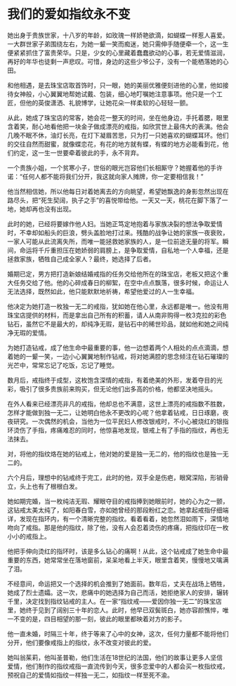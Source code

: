 # 我们的爱如指纹永不变

她出身于贵族世家，十八岁的年龄，如玫瑰一样娇艳欲滴，如蝴蝶一样惹人喜爱。一大群世家子弟围绕左右，为她一颦一笑而痴迷，她只需伸手随便牵一个，这一生便紧紧抓住了富贵荣华。只是，少女的心里藏着蠢蠢欲动的心事，若无爱情滋润，再好的年华也徒剩一声悲叹。可惜，身边的这些少爷公子，没有一个能栖落她的心田。

和他相遇，是去珠宝店取首饰时，只一眼，她的美丽优雅便刻进他的心里，他如接待女神般，小心翼翼地帮她试戴、包装，细心地叮嘱她注意事项。他只是一个工匠，但他的英俊潇洒、礼貌博学，让她花朵一样柔软的心轻轻一颤。

从此，她成了珠宝店的常客，她会花一整天的时间，坐在他身边，手托着腮，眼里含着笑，耐心地看他把一块金子做成漂亮的戒指，如欣赏世上最伟大的表演。他会几晚不眠不休，油灯长亮，在灯下凝眉苦思，只为打一只她喜欢的蝴蝶耳环。他们的交往自然而甜蜜，就像蝶恋花，有花的地方就有蝶，有蝶的地方必能看到花，他们约定，这一生一世要牵着彼此的手，永不背弃。

一个贵族小姐，一个贫寒小子，世俗的眼光岂容他们长相厮守？她握着他的手许诺：“任何人都不能将我们分开，我这就向家人摊牌，你一定要相信我！”

他当然相信她，所以他每日对着她离去的方向眺望，希望她飘逸的身影忽然出现在路尽头，把“死生契阔，执子之手”的喜悦带给他。一天又一天，桃花在脚下落了一地，她却再也没有出现。

此时的她，已经将要嫁作他人妇。当她正笃定地抱着与家族决裂的想法争取爱情时，不幸却如船头的巨浪，劈头盖脸地打过来。残酷的战争让她的家族一夜衰败，一家人可能从此流离失所，而唯一能拯救她家族的人，是一位前途无量的将军。瞬间，命运将千斤重担压在她娇弱的肩膀上，是争取爱情，自私地一个人幸福，还是拯救家族，牺牲自己成全家人？最终，她选择了后者。

婚期已定，男方把打造新娘结婚戒指的任务交给他所在的珠宝店，老板又把这个重大任务交给了他。他的心碎成春日的柳絮，在空中点点飘落，很多时候，命运让人无法选择，既然如此，他只能默默地祈祷，希望他爱过的人一生幸福。

他决定为她打造一枚独一无二的戒指，犹如她在他心里，永远都是唯一。他没有用珠宝店提供的材料，而是拿出自己所有的积蓄，请人从南非购得一枚3克拉的彩色钻石，虽然它不是最大的，却纯净无瑕，是钻石中的稀世珍品，就如他和她之间纯净无瑕的爱情。

为她打造钻戒，成了他生命中最重要的事，他一边想着两个人相处的点点滴滴，想着她的一颦一笑，一边小心翼翼地制作钻戒，将对她满腔的思念倾注在钻石璀璨的光芒中，常常忘记了吃饭，忘记了睡觉。

数月后，戒指终于成型，这枚饱含深情的戒指，有着绝美的外形，发着夺目的光彩，吸引了很多贵族前来购买，但无论他们出多高的价格，他都坚决地摇头。

在外人看来已经漂亮非凡的戒指，他却总也不满意，这世上漂亮的戒指数不胜数，怎样才能做到独一无二，让她明白他永不更改的心呢？他拿着钻戒，日日琢磨，夜夜研究。一次偶然的机会，当他为一位平民妇人修改银戒时，不小心被烧红的银指环烫伤了手指，疼痛难忍的同时，他惊喜地发现，银戒上有了手指的指纹，再也无法抹去。

对，将他的指纹烙在她的钻戒上，他对她的爱是独一无二的，他的指纹也是独一无二的。

六个月后，理想中的钻戒终于完工，此时的他，双手全是伤疤，眼窝深陷，形销骨立，头上也有了根根白发。

她如期完婚，当一枚纯洁无瑕、耀眼夺目的戒指捧到她眼前时，她的心为之一颤，这钻戒太美太纯了，如阳春白雪，亦如她曾经的那段粉红之恋。她拿起戒指仔细端详，发现在指环内，有一个清晰完整的指纹。看着看着，她忽然泪如雨下，深情地吻向了戒指。那是他的指纹，除了他，没有人会忍着烫伤的疼痛，把指纹印在一枚小小的戒指上。

他把手伸向烫红的指环时，该是多么钻心的痛啊！从此，这个钻戒成了她生命中最重要的东西，她常常坐在落地窗前，呆呆地看上半天，眼里含着笑，慢慢地又噙满了泪。

不经意间，命运把又一个选择的机会推到了她面前。数年后，丈夫在战场上牺牲，她成了烈士遗孀。这一次，悲痛中的她选择为自己而活，她拒绝家人的安排，辗转千里，决定找到指纹钻戒的主人。在一家“指纹戒——爱因你独一无二”的珠宝店里，她终于见到了阔别三十年的恋人。此时，他早已双鬓斑白，她亦容颜憔悴，唯一不变的是，四目相望的那一刻，彼此的眼里都映着对方的影子。

他一直未婚，时隔三十年，终于等来了心中的女神，这次，任何力量都不能将他们分开，他们要像戒指上的指纹，永不改变对彼此的爱。

她叫翁茱莉，他叫圣普勒，他们生活在18世纪的法国，他们的故事让更多人坚信爱情，他们制作的指纹戒指一直流传到今天，很多恋爱中的人都会买一枚指纹戒，预祝自己的爱情如指纹一样独一无二，如指纹一样至死不渝。